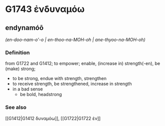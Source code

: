 # G1743 ἐνδυναμόω

## endynamóō

_(en-doo-nam-o'-o | en-thoo-na-MOH-oh | ane-thyoo-na-MOH-oh)_

### Definition

from G1722 and G1412; to empower; enable, (increase in) strength(-en), be (make) strong; 

- to be strong, endue with strength, strengthen
- to receive strength, be strengthened, increase in strength
- in a bad sense
  - be bold, headstrong

### See also

[[G1412|G1412 δυναμόω]], [[G1722|G1722 ἐν]]
